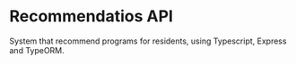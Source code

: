 # Recommendatios API

System that recommend programs for residents, using Typescript, Express and TypeORM.
